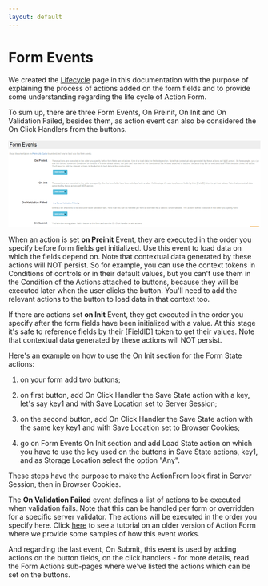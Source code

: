 ```yaml
---
layout: default
---
```


# Form Events

We created the <a href="/action-form/lifecycle.html">Lifecycle</a> page in this documentation with the purpose of explaining the process of actions added on the form fields and to provide some understanding regarding the life cycle of Action Form.

To sum up, there are three Form Events, On Preinit, On Init and On Validation Failed, besides them, as action event can also be considered the On Click Handlers from the buttons.

![event](/action-form/assets/event.png "event")

When an action is set **on Preinit** Event, they are executed in the order you specify before form fields get initialized. Use this event to load data on which the fields depend on. Note that contextual data generated by these actions will NOT persist. So for example, you can use the context tokens in Conditions of controls or in their default values, but you can't use them in the Condition of the Actions attached to buttons, because they will be executed later when the user clicks the button. You'll need to add the relevant actions to the button to load data in that context too.

If there are actions set **on Init** Event, they get executed in the order you specify after the form fields have been initialized with a value. At this stage it's safe to reference fields by their [FieldID] token to get their values. Note that contextual data generated by these actions will NOT persist.

Here's an example on how to use the On Init section for the Form State actions:

1. on your form add two buttons;

2. on first button, add On Click Handler the Save State action with a key, let's say key1 and with Save Location set to Server Session;

3. on the second button, add On Click Handler the Save State action with the same key key1 and with Save Location set to Browser Cookies;

4. go on Form Events On Init section and add Load State action on which you have to use the key used on the buttons in Save State actions, key1, and as Storage Location select the option "Any".

These steps have the purpose to make the ActionFrom look first in Server Session, then in Browser Cookies.

The **On Validation Failed** event defines a list of actions to be executed when validation fails. Note that this can be handled per form or overridden for a specific server validator. The actions will be executed in the order you specify here. Click <a href="https://www.youtube.com/watch?v=oUSl-t_d0rA">here</a> to see a tutorial on an older version of Action Form where we provide some samples of how this event works.

And regarding the last event, On Submit, this event is used by adding actions on the button fields, on the click handlers - for more details, read the Form Actions sub-pages where we've listed the actions which can be set on the buttons.
